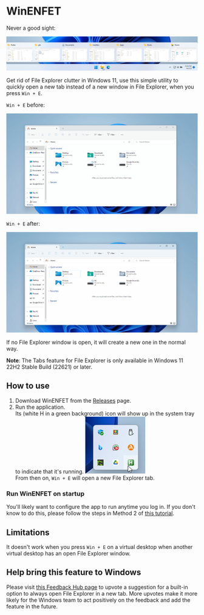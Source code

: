 # WinENFET

Never a good sight:

![File Explorer window clutter](media/file-explorer-clutter.png)

Get rid of File Explorer clutter in Windows 11, use this simple utility to quickly open a new tab instead of a new window in File Explorer, when you press `Win + E`.

`Win + E` before:

![Before WinENFET](media/before.gif)

`Win + E` after:

![After WinENFET](media/after.gif)

If no File Explorer window is open, it will create a new one in the normal way.

**Note**: The Tabs feature for File Explorer is only available in Windows 11 22H2 Stable Build (22621) or later.

## How to use

1. Download WinENFET from the [Releases](../../releases) page.
2. Run the application. \
   Its (white H in a green background) icon will show up in the system tray to indicate that it's running.
   ![Win E New Explorer Tab in the System Tray](media/system-tray.png) \
   From then on, `Win + E` will open a new File Explorer tab.

### Run WinENFET on startup

You'll likely want to configure the app to run anytime you log in. If you don't know to do this, please follow the steps in Method 2 of [this tutorial](https://allthings.how/how-to-run-an-app-automatically-at-startup-in-windows-11/).

## Limitations

It doesn't work when you press `Win + E` on a virtual desktop when another virtual desktop has an open File Explorer window.

## Help bring this feature to Windows

Please visit [this Feedback Hub page](feedback-hub:?contextid=395&feedbackid=138d47f4-34e5-49cd-8c97-43248d86b32c&form=1&src=1) to upvote a suggestion for a built-in option to always open File Explorer in a new tab. More upvotes make it more likely for the Windows team to act positively on the feedback and add the feature in the future.

